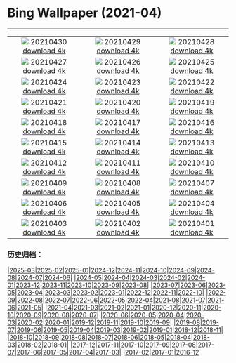 # Bing Wallpaper (2021-04)
**************
| | | |
| :----: | :----: | :----: |
| ![](https://www.bing.com/th?id=OHR.SpiritHarlem_EN-US1474494856_1920x1080.jpg) 20210430 [download 4k](https://www.bing.com/th?id=OHR.SpiritHarlem_EN-US1474494856_UHD.jpg) | ![](https://www.bing.com/th?id=OHR.Mockhorn_EN-US1360987065_1920x1080.jpg) 20210429 [download 4k](https://www.bing.com/th?id=OHR.Mockhorn_EN-US1360987065_UHD.jpg) | ![](https://www.bing.com/th?id=OHR.GannetsSaltee_EN-US1285648780_1920x1080.jpg) 20210428 [download 4k](https://www.bing.com/th?id=OHR.GannetsSaltee_EN-US1285648780_UHD.jpg) |
| ![](https://www.bing.com/th?id=OHR.KusamaPumpkin_EN-US1211132220_1920x1080.jpg) 20210427 [download 4k](https://www.bing.com/th?id=OHR.KusamaPumpkin_EN-US1211132220_UHD.jpg) | ![](https://www.bing.com/th?id=OHR.Wensleydale_EN-US0930314934_1920x1080.jpg) 20210426 [download 4k](https://www.bing.com/th?id=OHR.Wensleydale_EN-US0930314934_UHD.jpg) | ![](https://www.bing.com/th?id=OHR.AdelieDiving_EN-US0845944074_1920x1080.jpg) 20210425 [download 4k](https://www.bing.com/th?id=OHR.AdelieDiving_EN-US0845944074_UHD.jpg) |
| ![](https://www.bing.com/th?id=OHR.ChollaGarden_EN-US0706816050_1920x1080.jpg) 20210424 [download 4k](https://www.bing.com/th?id=OHR.ChollaGarden_EN-US0706816050_UHD.jpg) | ![](https://www.bing.com/th?id=OHR.BatlloJordi_EN-US0619227174_1920x1080.jpg) 20210423 [download 4k](https://www.bing.com/th?id=OHR.BatlloJordi_EN-US0619227174_UHD.jpg) | ![](https://www.bing.com/th?id=OHR.MississippiRiver_EN-US2192534174_1920x1080.jpg) 20210422 [download 4k](https://www.bing.com/th?id=OHR.MississippiRiver_EN-US2192534174_UHD.jpg) |
| ![](https://www.bing.com/th?id=OHR.SaoJorgeMadeira_EN-US8002002726_1920x1080.jpg) 20210421 [download 4k](https://www.bing.com/th?id=OHR.SaoJorgeMadeira_EN-US8002002726_UHD.jpg) | ![](https://www.bing.com/th?id=OHR.Ceking_EN-US7899895685_1920x1080.jpg) 20210420 [download 4k](https://www.bing.com/th?id=OHR.Ceking_EN-US7899895685_UHD.jpg) | ![](https://www.bing.com/th?id=OHR.Mobula_EN-US7757384682_1920x1080.jpg) 20210419 [download 4k](https://www.bing.com/th?id=OHR.Mobula_EN-US7757384682_UHD.jpg) |
| ![](https://www.bing.com/th?id=OHR.MontalbanoElicona_EN-US7629651237_1920x1080.jpg) 20210418 [download 4k](https://www.bing.com/th?id=OHR.MontalbanoElicona_EN-US7629651237_UHD.jpg) | ![](https://www.bing.com/th?id=OHR.NewRiverGorge_EN-US7524399883_1920x1080.jpg) 20210417 [download 4k](https://www.bing.com/th?id=OHR.NewRiverGorge_EN-US7524399883_UHD.jpg) | ![](https://www.bing.com/th?id=OHR.DaliMuseum_EN-US9901160892_1920x1080.jpg) 20210416 [download 4k](https://www.bing.com/th?id=OHR.DaliMuseum_EN-US9901160892_UHD.jpg) |
| ![](https://www.bing.com/th?id=OHR.JackieRobinson_EN-US7103495692_1920x1080.jpg) 20210415 [download 4k](https://www.bing.com/th?id=OHR.JackieRobinson_EN-US7103495692_UHD.jpg) | ![](https://www.bing.com/th?id=OHR.CarrizoPlain_EN-US7034817036_1920x1080.jpg) 20210414 [download 4k](https://www.bing.com/th?id=OHR.CarrizoPlain_EN-US7034817036_UHD.jpg) | ![](https://www.bing.com/th?id=OHR.WatPhraSiSanphet_EN-US6931344989_1920x1080.jpg) 20210413 [download 4k](https://www.bing.com/th?id=OHR.WatPhraSiSanphet_EN-US6931344989_UHD.jpg) |
| ![](https://www.bing.com/th?id=OHR.YurisNight_EN-US6858652982_1920x1080.jpg) 20210412 [download 4k](https://www.bing.com/th?id=OHR.YurisNight_EN-US6858652982_UHD.jpg) | ![](https://www.bing.com/th?id=OHR.YoshinoyamaSpring_EN-US6772406506_1920x1080.jpg) 20210411 [download 4k](https://www.bing.com/th?id=OHR.YoshinoyamaSpring_EN-US6772406506_UHD.jpg) | ![](https://www.bing.com/th?id=OHR.SiblingBears_EN-US6609087772_1920x1080.jpg) 20210410 [download 4k](https://www.bing.com/th?id=OHR.SiblingBears_EN-US6609087772_UHD.jpg) |
| ![](https://www.bing.com/th?id=OHR.HovenweepDarkSky_EN-US6328400931_1920x1080.jpg) 20210409 [download 4k](https://www.bing.com/th?id=OHR.HovenweepDarkSky_EN-US6328400931_UHD.jpg) | ![](https://www.bing.com/th?id=OHR.TetraoTetrix_EN-US8933698445_1920x1080.jpg) 20210408 [download 4k](https://www.bing.com/th?id=OHR.TetraoTetrix_EN-US8933698445_UHD.jpg) | ![](https://www.bing.com/th?id=OHR.WillowNewGrowth_EN-US3318398276_1920x1080.jpg) 20210407 [download 4k](https://www.bing.com/th?id=OHR.WillowNewGrowth_EN-US3318398276_UHD.jpg) |
| ![](https://www.bing.com/th?id=OHR.Olympics125_EN-US8602188549_1920x1080.jpg) 20210406 [download 4k](https://www.bing.com/th?id=OHR.Olympics125_EN-US8602188549_UHD.jpg) | ![](https://www.bing.com/th?id=OHR.SautduBrot_EN-US8410506080_1920x1080.jpg) 20210405 [download 4k](https://www.bing.com/th?id=OHR.SautduBrot_EN-US8410506080_UHD.jpg) | ![](https://www.bing.com/th?id=OHR.EggTree_EN-US8284116541_1920x1080.jpg) 20210404 [download 4k](https://www.bing.com/th?id=OHR.EggTree_EN-US8284116541_UHD.jpg) |
| ![](https://www.bing.com/th?id=OHR.AnivaLighthouse_EN-US8147045989_1920x1080.jpg) 20210403 [download 4k](https://www.bing.com/th?id=OHR.AnivaLighthouse_EN-US8147045989_UHD.jpg) | ![](https://www.bing.com/th?id=OHR.BrazilSandDunes_EN-US8030598740_1920x1080.jpg) 20210402 [download 4k](https://www.bing.com/th?id=OHR.BrazilSandDunes_EN-US8030598740_UHD.jpg) | ![](https://www.bing.com/th?id=OHR.ShyGuy_EN-US7880739914_1920x1080.jpg) 20210401 [download 4k](https://www.bing.com/th?id=OHR.ShyGuy_EN-US7880739914_UHD.jpg) |

### 历史归档：

|[2025-03](2025-03/2025-03.md)|[2025-02](2025-02/2025-02.md)|[2025-01](2025-01/2025-01.md)|[2024-12](2024-12/2024-12.md)|[2024-11](2024-11/2024-11.md)|[2024-10](2024-10/2024-10.md)|[2024-09](2024-09/2024-09.md)|[2024-08](2024-08/2024-08.md)|[2024-07](2024-07/2024-07.md)|[2024-06](2024-06/2024-06.md)|
|[2024-05](2024-05/2024-05.md)|[2024-04](2024-04/2024-04.md)|[2024-03](2024-03/2024-03.md)|[2024-02](2024-02/2024-02.md)|[2024-01](2024-01/2024-01.md)|[2023-12](2023-12/2023-12.md)|[2023-11](2023-11/2023-11.md)|[2023-10](2023-10/2023-10.md)|[2023-09](2023-09/2023-09.md)|[2023-08](2023-08/2023-08.md)|
|[2023-07](2023-07/2023-07.md)|[2023-06](2023-06/2023-06.md)|[2023-05](2023-05/2023-05.md)|[2023-04](2023-04/2023-04.md)|[2023-03](2023-03/2023-03.md)|[2023-02](2023-02/2023-02.md)|[2023-01](2023-01/2023-01.md)|[2022-12](2022-12/2022-12.md)|[2022-11](2022-11/2022-11.md)|[2022-10](2022-10/2022-10.md)|
|[2022-09](2022-09/2022-09.md)|[2022-08](2022-08/2022-08.md)|[2022-07](2022-07/2022-07.md)|[2022-06](2022-06/2022-06.md)|[2022-05](2022-05/2022-05.md)|[2022-04](2022-04/2022-04.md)|[2021-08](2021-08/2021-08.md)|[2021-07](2021-07/2021-07.md)|[2021-06](2021-06/2021-06.md)|[2021-05](2021-05/2021-05.md)|
|[2021-04](2021-04/2021-04.md)|[2021-03](2021-03/2021-03.md)|[2021-02](2021-02/2021-02.md)|[2021-01](2021-01/2021-01.md)|[2020-12](2020-12/2020-12.md)|[2020-11](2020-11/2020-11.md)|[2020-10](2020-10/2020-10.md)|[2020-09](2020-09/2020-09.md)|[2020-08](2020-08/2020-08.md)|[2020-07](2020-07/2020-07.md)|
|[2020-06](2020-06/2020-06.md)|[2020-05](2020-05/2020-05.md)|[2020-04](2020-04/2020-04.md)|[2020-03](2020-03/2020-03.md)|[2020-02](2020-02/2020-02.md)|[2020-01](2020-01/2020-01.md)|[2019-12](2019-12/2019-12.md)|[2019-11](2019-11/2019-11.md)|[2019-10](2019-10/2019-10.md)|[2019-09](2019-09/2019-09.md)|
|[2019-08](2019-08/2019-08.md)|[2019-07](2019-07/2019-07.md)|[2019-06](2019-06/2019-06.md)|[2019-05](2019-05/2019-05.md)|[2019-04](2019-04/2019-04.md)|[2019-03](2019-03/2019-03.md)|[2019-02](2019-02/2019-02.md)|[2019-01](2019-01/2019-01.md)|[2018-12](2018-12/2018-12.md)|[2018-11](2018-11/2018-11.md)|
|[2018-10](2018-10/2018-10.md)|[2018-09](2018-09/2018-09.md)|[2018-08](2018-08/2018-08.md)|[2018-07](2018-07/2018-07.md)|[2018-06](2018-06/2018-06.md)|[2018-05](2018-05/2018-05.md)|[2018-04](2018-04/2018-04.md)|[2018-03](2018-03/2018-03.md)|[2018-02](2018-02/2018-02.md)|[2018-01](2018-01/2018-01.md)|
|[2017-12](2017-12/2017-12.md)|[2017-11](2017-11/2017-11.md)|[2017-10](2017-10/2017-10.md)|[2017-09](2017-09/2017-09.md)|[2017-08](2017-08/2017-08.md)|[2017-07](2017-07/2017-07.md)|[2017-06](2017-06/2017-06.md)|[2017-05](2017-05/2017-05.md)|[2017-04](2017-04/2017-04.md)|[2017-03](2017-03/2017-03.md)|
|[2017-02](2017-02/2017-02.md)|[2017-01](2017-01/2017-01.md)|[2016-12](2016-12/2016-12.md)